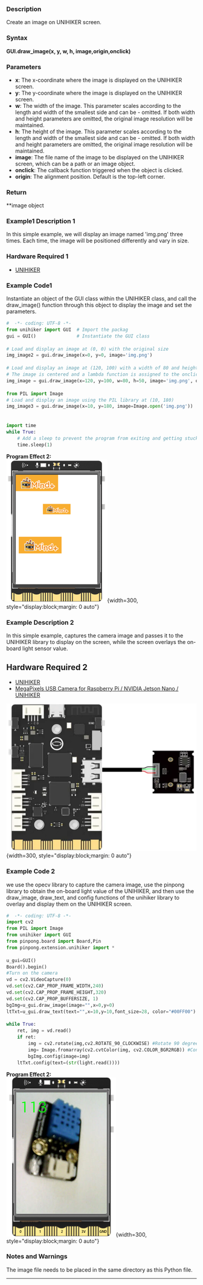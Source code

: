 ### **Description**
Create an image on UNIHIKER screen.

### **Syntax**
**GUI.draw_image(x, y, w, h, image,origin,onclick)**
### **Parameters**
- **x**:  The x-coordinate where the image is displayed on the UNIHIKER screen.  
- **y**:  The y-coordinate where the image is displayed on the UNIHIKER screen.  
- **w**:  The width of the image. This parameter scales according to the length and width of the smallest side and can be - omitted. If both width and height parameters are omitted, the original image resolution will be maintained.  
- **h**:  The height of the image. This parameter scales according to the length and width of the smallest side and can be - omitted. If both width and height parameters are omitted, the original image resolution will be maintained.  
- **image**:  The file name of the image to be displayed on the UNIHIKER screen, which can be a path or an image object.  
- **onclick**:  The callback function triggered when the object is clicked.  
- **origin**:  The alignment position. Default is the top-left corner. 
### **Return**
**image object
### **Example1 Description 1**
In this simple example, we will display an image named 'img.png' three times. Each time, the image will be positioned differently and vary in size.
### **Hardware Required 1**

- [UNIHIKER](https://www.dfrobot.com/product-2691.html)  

### **Example Code1**
Instantiate an object of the GUI class within the UNIHIKER class, and call the draw_image() function through this object to display the image and set the parameters.    

```python
#  -*- coding: UTF-8 -*-
from unihiker import GUI  # Import the packag 
gui = GUI()               # Instantiate the GUI class

# Load and display an image at (0, 0) with the original size
img_image2 = gui.draw_image(x=0, y=0, image='img.png')

# Load and display an image at (120, 100) with a width of 80 and height of 50
# The image is centered and a lambda function is assigned to the onclick event
img_image = gui.draw_image(x=120, y=100, w=80, h=50, image='img.png', origin='center', onclick=lambda: print("image clicked"))

from PIL import Image
# Load and display an image using the PIL library at (10, 180)
img_image3 = gui.draw_image(x=10, y=180, image=Image.open('img.png'))


import time
while True:
    # Add a sleep to prevent the program from exiting and getting stuck
    time.sleep(1)

```  


**Program Effect 2:**  
![image.png](img/3.draw_image()/1718940279751-2d25a616-3e83-45be-9ce1-c7db05e0bba6.png){width=300, style="display:block;margin: 0 auto"}  

### **Example Description 2**
In this simple example, captures the camera image and passes it to the UNIHIKER library to display on the screen, while the screen overlays the on-board light sensor value.  


## **Hardware Required 2**


- [UNIHIKER](https://www.dfrobot.com/product-2691.html)
- [MegaPixels USB Camera for Raspberry Pi / NVIDIA Jetson Nano / UNIHIKER](https://www.dfrobot.com/product-2089.html)

![image.png](img/3.draw_image()/1692675829807-df9e3074-c792-46de-a6cf-32155c10c88b.png){width=300, style="display:block;margin: 0 auto"}  



### **Example Code 2**
we use the opecv library to capture the camera image, use the pinpong library to obtain the on-board light value of the UNIHIKER, and then use the draw_image, draw_text, and config functions of the unihiker library to overlay and display them on the UNIHIKER screen.

```python
#  -*- coding: UTF-8 -*-
import cv2
from PIL import Image
from unihiker import GUI
from pinpong.board import Board,Pin
from pinpong.extension.unihiker import *

u_gui=GUI()
Board().begin()
#Turn on the camera
vd = cv2.VideoCapture(0)
vd.set(cv2.CAP_PROP_FRAME_WIDTH,240)
vd.set(cv2.CAP_PROP_FRAME_HEIGHT,320)
vd.set(cv2.CAP_PROP_BUFFERSIZE, 1)
bgImg=u_gui.draw_image(image="",x=0,y=0)
ltTxt=u_gui.draw_text(text="",x=10,y=10,font_size=28, color="#00FF00")

while True:
    ret, img = vd.read()
    if ret:
        img = cv2.rotate(img,cv2.ROTATE_90_CLOCKWISE) #Rotate 90 degrees
        img= Image.fromarray(cv2.cvtColor(img, cv2.COLOR_BGR2RGB)) #Convert the opecv image format to the UNIHIKER library image format
        bgImg.config(image=img)
    ltTxt.config(text=(str(light.read())))
```

**Program Effect 2:**  
![image.png](img/3.draw_image()/cvdrawimage.png){width=300, style="display:block;margin: 0 auto"}  

### **Notes and Warnings**
The image file needs to be placed in the same directory as this Python file.  

---  



